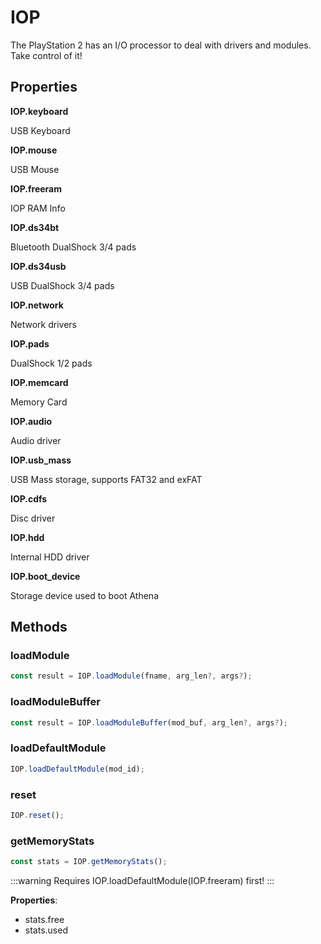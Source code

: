 # IOP

The PlayStation 2 has an I/O processor to deal with drivers and modules. Take control of it!

## Properties

**IOP.keyboard**

USB Keyboard  

**IOP.mouse**

USB Mouse  

**IOP.freeram**

IOP RAM Info  

**IOP.ds34bt**

Bluetooth DualShock 3/4 pads  

**IOP.ds34usb**

USB DualShock 3/4 pads  

**IOP.network**

Network drivers  

**IOP.pads**

DualShock 1/2 pads  

**IOP.memcard**

Memory Card  

**IOP.audio**

Audio driver  

**IOP.usb_mass**

USB Mass storage, supports FAT32 and exFAT  

**IOP.cdfs**

Disc driver  

**IOP.hdd**

Internal HDD driver  

**IOP.boot_device**

Storage device used to boot Athena 

## Methods

### loadModule

```js
const result = IOP.loadModule(fname, arg_len?, args?);
```

### loadModuleBuffer

```js
const result = IOP.loadModuleBuffer(mod_buf, arg_len?, args?);
```

### loadDefaultModule

```js
IOP.loadDefaultModule(mod_id);
```

### reset

```js
IOP.reset();
``` 

### getMemoryStats

```js
const stats = IOP.getMemoryStats();
```

:::warning
Requires IOP.loadDefaultModule(IOP.freeram) first! 
:::

**Properties**:

- stats.free
- stats.used